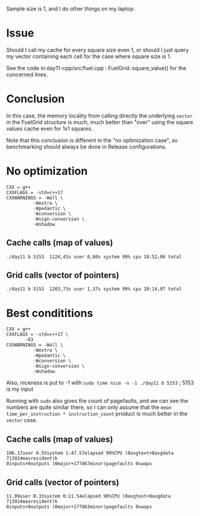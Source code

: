 Sample size is 1, and I do other things on my laptop

# Issue

Should I call my cache for every square size even 1, or should I just query my
vector containing each cell for the case where square size is 1.


See the code in day11-cpp/src/fuel.cpp : FuelGrid::square_value() for the
concerned lines.

# Conclusion
In this case, the memory locality from calling directly the underlying
`vector` in the FuelGrid structure is much, much better than "over" using the
square values cache even for 1x1 squares.


Note that this conclusion is different in the "no optimization case", so
benchmarking should always be done in Release configurations.

# No optimization
```make
CXX = g++
CXXFLAGS = -std=c++17
CXXWARNINGS = -Wall \
	      -Wextra \
	      -Wpedantic \
	      -Wconversion \
	      -Wsign-conversion \
	      -Wshadow
```

## Cache calls (map of values)
`./day11 b 5153  1124,43s user 0,80s system 99% cpu 18:52,06 total`

## Grid calls (vector of pointers)
`./day11 b 5153  1203,73s user 1,37s system 99% cpu 20:14,97 total`

# Best condititions
```make
CXX = g++
CXXFLAGS = -std=c++17 \
	   -O3
CXXWARNINGS = -Wall \
	      -Wextra \
	      -Wpedantic \
	      -Wconversion \
	      -Wsign-conversion \
	      -Wshadow
```
Also, niceness is put to -1 with `sudo time nice -n -1 ./day11 b 5153` ; 5153 is my input

Running with `sudo` also gives the count of pagefaults, and we can see the
numbers are quite similar there, so I can only assume that the
`mean time_per_instruction * instruction_count` product is much better in the
`vector` case.

## Cache calls (map of values)
```
106.17user 0.55system 1:47.57elapsed 99%CPU (0avgtext+0avgdata 713924maxresident)k
0inputs+0outputs (0major+177867minor)pagefaults 0swaps
```

## Grid calls (vector of pointers)
```
11.09user 0.33system 0:11.54elapsed 98%CPU (0avgtext+0avgdata 713924maxresident)k
0inputs+0outputs (0major+177863minor)pagefaults 0swaps
```

